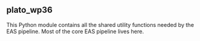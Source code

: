 ## plato_wp36

This Python module contains all the shared utility functions needed by the EAS
pipeline. Most of the core EAS pipeline lives here.